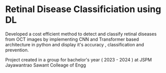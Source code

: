 # Retinal Disease Classificiation using DL
 
Developed a cost efficient method to detect and classify retinal diseases from OCT images by implementing CNN and Transformer based architecture in python and display it's accuracy , classification and prevention.

Project created in a group for bachelor's year ( 2023 - 2024 ) at JSPM Jayawantrao Sawant Colleage of Engg
